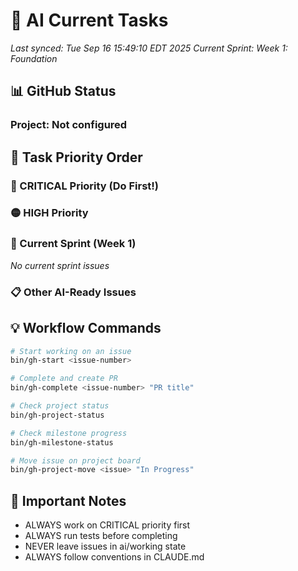 # 🤖 AI Current Tasks

*Last synced: Tue Sep 16 15:49:10 EDT 2025*
*Current Sprint: Week 1: Foundation*

## 📊 GitHub Status
### Project: Not configured

## 🎯 Task Priority Order

### 🔴 CRITICAL Priority (Do First!)

### 🟡 HIGH Priority

### 📅 Current Sprint (Week 1)
*No current sprint issues*

### 📋 Other AI-Ready Issues

## 💡 Workflow Commands

```bash
# Start working on an issue
bin/gh-start <issue-number>

# Complete and create PR
bin/gh-complete <issue-number> "PR title"

# Check project status
bin/gh-project-status

# Check milestone progress
bin/gh-milestone-status

# Move issue on project board
bin/gh-project-move <issue> "In Progress"
```

## 🚨 Important Notes
- ALWAYS work on CRITICAL priority first
- ALWAYS run tests before completing
- NEVER leave issues in ai/working state
- ALWAYS follow conventions in CLAUDE.md
